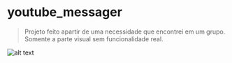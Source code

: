 # youtube_messager


> Projeto feito apartir de uma necessidade que encontrei em um grupo. 
<br> Somente a parte visual sem funcionalidade real.

![alt text][tela-inicial]

[tela-inicial]:https://media.giphy.com/media/RGXMNg07fxplXXIokF/giphy.gif "Tela Inicial"



